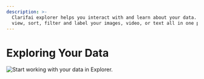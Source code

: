 ```yaml
---
description: >-
  Clarifai explorer helps you interact with and learn about your data. You can
  view, sort, filter and label your images, video, or text all in one place.
---
```


# Exploring Your Data

![Start working with your data in Explorer.](../../../.gitbook/assets/screen-shot-2020-05-18-at-4.09.46-pm.png)

